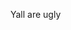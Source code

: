 Yall are ugly
<!---
Alecyomama/Alecyomama is a ✨ special ✨ repository because its `README.md` (this file) appears on your GitHub profile.
You can click the Preview link to take a look at your changes.
--->
